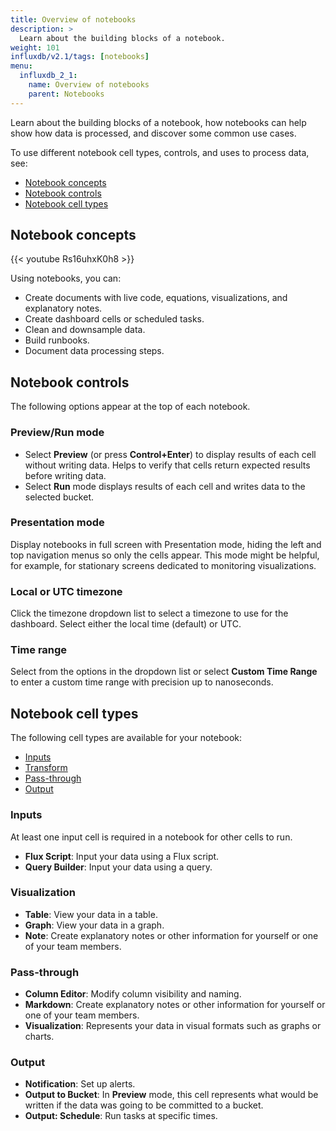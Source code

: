 ```yaml
---
title: Overview of notebooks
description: >
  Learn about the building blocks of a notebook.
weight: 101
influxdb/v2.1/tags: [notebooks]
menu:
  influxdb_2_1:
    name: Overview of notebooks
    parent: Notebooks
---
```


Learn about the building blocks of a notebook, how notebooks can help show how data is processed, and discover some common use cases.

To use different notebook cell types, controls, and uses to process data, see:
- [Notebook concepts](/influxdb/v2.1/notebooks/overview/#notebook-concepts)
- [Notebook controls](/influxdb/v2.1/notebooks/overview/#notebook-controls)
- [Notebook cell types](/influxdb/v2.1/notebooks/overview/#notebook-cell-types)

## Notebook concepts

{{< youtube Rs16uhxK0h8 >}}

Using notebooks, you can:

- Create documents with live code, equations, visualizations, and explanatory notes.
- Create dashboard cells or scheduled tasks.
- Clean and downsample data.
- Build runbooks.
- Document data processing steps.

## Notebook controls

The following options appear at the top of each notebook.

### Preview/Run mode

- Select **Preview** (or press **Control+Enter**) to display results of each cell without writing data. Helps to verify that cells return expected results before writing data.
- Select **Run** mode displays results of each cell and writes data to the selected bucket.

### Presentation mode

Display notebooks in full screen with Presentation mode, hiding the left and top navigation menus so only the cells appear. This mode might be helpful, for example, for stationary screens dedicated to monitoring visualizations.

### Local or UTC timezone

Click the timezone dropdown list to select a timezone to use for the dashboard. Select either the local time (default) or UTC.

### Time range

Select from the options in the dropdown list or select **Custom Time Range** to enter a custom time range with precision up to nanoseconds.

## Notebook cell types

The following cell types are available for your notebook:
- [Inputs](#inputs)
- [Transform](#transform)
- [Pass-through](#pass-through)
- [Output](#output)

### Inputs

At least one input cell is required in a notebook for other cells to run.

- **Flux Script**: Input your data using a Flux script.
- **Query Builder**: Input your data using a query.

### Visualization

- **Table**: View your data in a table.
- **Graph**:  View your data in a graph.
- **Note**:  Create explanatory notes or other information for yourself or one of your team members.

### Pass-through

- **Column Editor**: Modify column visibility and naming.
- **Markdown**: Create explanatory notes or other information for yourself or one of your team members.
- **Visualization**: Represents your data in visual formats such as graphs or charts.

### Output

- **Notification**: Set up alerts.
- **Output to Bucket**: In **Preview** mode, this cell represents what would be written if the data was going to be committed to a bucket.
- **Output: Schedule**: Run tasks at specific times.
